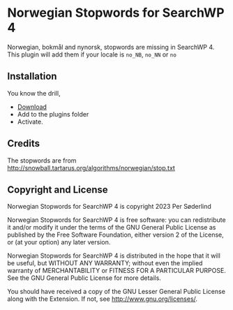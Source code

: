 # Norwegian Stopwords for SearchWP 4

Norwegian, bokmål and nynorsk, stopwords are missing in SearchWP 4. This plugin will add them if your locale is `no_NB`, `no_NN` or `no`

## Installation

You know the drill,

- [Download](https://github.com/soderlind/norwegian-stopwords-searchwp4/archive/refs/heads/main.zip)
- Add to the plugins folder
- Activate.

## Credits

The stopwords are from http://snowball.tartarus.org/algorithms/norwegian/stop.txt

## Copyright and License

Norwegian Stopwords for SearchWP 4 is copyright 2023 Per Søderlind

Norwegian Stopwords for SearchWP 4 is free software: you can redistribute it and/or modify it under the terms of the GNU General Public License as published by the Free Software Foundation, either version 2 of the License, or (at your option) any later version.

Norwegian Stopwords for SearchWP 4 is distributed in the hope that it will be useful, but WITHOUT ANY WARRANTY; without even the implied warranty of MERCHANTABILITY or FITNESS FOR A PARTICULAR PURPOSE. See the GNU General Public License for more details.

You should have received a copy of the GNU Lesser General Public License along with the Extension. If not, see http://www.gnu.org/licenses/.
